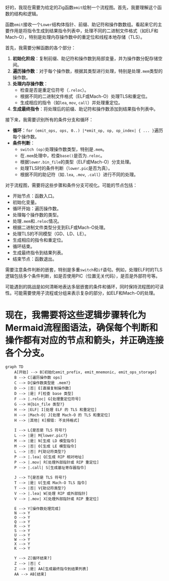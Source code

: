 好的，我现在需要为给定的Zig函数`emit`绘制一个流程图。首先，我要理解这个函数的结构和逻辑。

函数`emit`接收一个`Lower`结构体指针、前缀、助记符和操作数数组。看起来它的主要作用是将指令生成到结果指令列表中，处理不同的二进制文件格式（如ELF和Mach-O），特别是处理内存操作数中的重定位和线程本地存储（TLS）。

首先，我需要分解函数的各个部分：

1. **初始化阶段**：复制前缀、助记符和操作数到局部变量，并为操作数分配存储空间。
2. **遍历操作数**：对于每个操作数，根据其类型进行处理，特别是处理`.mem`类型的操作数。
3. **处理内存操作数**：
   - 检查是否是重定位符号（`.reloc`）。
   - 根据不同的二进制文件格式（ELF或Mach-O）处理TLS和重定位。
   - 生成相应的指令（如`lea`, `mov`, `call`）并处理重定位。
4. **生成最终指令**：将处理后的前缀、助记符和操作数添加到结果指令列表中。

接下来，我需要识别所有的条件分支和循环：

- **循环**：`for (emit_ops, ops, 0..) |*emit_op, op, op_index| { ... }`遍历每个操作数。
- **条件判断**：
  - `switch (op)`处理操作数类型，特别是`.mem`。
  - 在`.mem`处理中，检查`base()`是否为`.reloc`。
  - 根据`lower.bin_file`的类型（ELF或Mach-O）分支处理。
  - 处理TLS时的条件判断（`lower.pic`是否为真）。
  - 根据不同的助记符（如`.lea`, `.mov`, `.call`）进行不同的处理。

对于流程图，需要将这些步骤和条件分支可视化。可能的节点包括：

- 开始节点：函数入口。
- 初始化变量。
- 循环开始：遍历操作数。
- 处理每个操作数的类型。
- 处理`.mem`和`.reloc`情况。
- 根据二进制文件类型分支到ELF或Mach-O处理。
- 处理TLS的不同模型（GD、LD、LE）。
- 生成相应的指令和重定位。
- 循环结束。
- 生成最终指令到结果列表。
- 结束节点：函数退出。

需要注意条件判断的嵌套，特别是多重`switch`和`if`语句。例如，处理ELF时的TLS逻辑包括多个条件判断，如是否使用PIC（位置无关代码），是否是外部符号等。

可能遇到的挑战是如何清晰地表达多层嵌套的条件和循环，同时保持流程图的可读性。可能需要使用子流程或分组来表示复杂的部分，如ELF和Mach-O的处理。

现在，我需要将这些逻辑步骤转化为Mermaid流程图语法，确保每个判断和操作都有对应的节点和箭头，并正确连接各个分支。
================================================
```mermaid
graph TD
    A[开始] --> B[初始化emit_prefix, emit_mnemonic, emit_ops_storage]
    B --> C[遍历操作数 ops]
    C --> D{操作数类型是 .mem?}
    D --> |否| E[直接复制操作数]
    D --> |是| F[检查 base 类型]
    F --> |.reloc| G[处理重定位符号]
    G --> H{bin_file 类型?}
    H --> |ELF| I[处理 ELF 的 TLS 和重定位]
    H --> |Mach-O| J[处理 Mach-O 的 TLS 和重定位]
    H --> |其他| K[报错: 不支持格式]
    
    I --> L{是否是 TLS 符号?}
    L --> |是| M{lower.pic?}
    M --> |是| N[生成 LD 模型指令]
    M --> |否| O[生成 LE 模型指令]
    L --> |否| P{助记符类型?}
    P --> |.lea| Q[生成 RIP 相对地址]
    P --> |.mov| R[处理外部指针或 RIP 重定位]
    P --> |.call| S[生成基址寄存器指令]
    
    J --> T{是否是 TLS 符号?}
    T --> |是| U[生成 Mach-O TLS 指令]
    T --> |否| V{助记符类型?}
    V --> |.lea| W[处理 RIP 或外部指针]
    V --> |.mov| X[处理外部指针或 RIP 重定位]
    
    E --> Y[操作数处理完成]
    N --> Y
    O --> Y
    Q --> Y
    R --> Y
    S --> Y
    U --> Y
    W --> Y
    X --> Y
    K --> Y
    
    Y --> Z[循环结束?]
    Z --> |否| C
    Z --> |是| AA[生成最终指令到结果列表]
    AA --> AB[结束]
```
